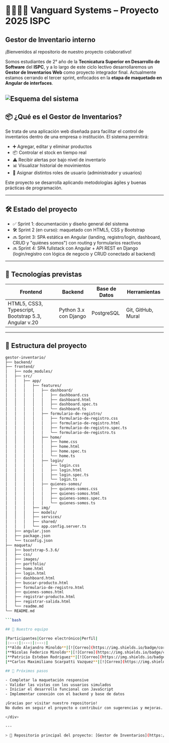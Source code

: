 # 👨‍💻👩‍💻 Vanguard Systems – Proyecto 2025 ISPC  
## Gestor de Inventario interno

¡Bienvenidos al repositorio de nuestro proyecto colaborativo!

Somos estudiantes de 2° año de la **Tecnicatura Superior en Desarrollo de Software** del **ISPC**, y a lo largo de este ciclo lectivo desarrollaremos un **Gestor de Inventarios Web** como proyecto integrador final. Actualmente estamos cerrando el tercer sprint, enfocados en la **etapa de maquetado en Angular de interfaces**.

![Esquema del sistema](https://media.licdn.com/dms/image/v2/D4E12AQFjgF1zpKkfNA/article-inline_image-shrink_1500_2232/article-inline_image-shrink_1500_2232/0/1702434135345?e=1750896000&v=beta&t=DC9Ec1eil4inftPHcNT3P-CXhWR1fEY_j20u2Tryn8o)
---

## 📦 ¿Qué es el Gestor de Inventarios?

Se trata de una aplicación web diseñada para facilitar el control de inventarios dentro de una empresa o institución. El sistema permitirá:

- ➕ Agregar, editar y eliminar productos  
- 📦 Controlar el stock en tiempo real  
- ⚠️ Recibir alertas por bajo nivel de inventario  
- 📊 Visualizar historial de movimientos  
- 👥 Asignar distintos roles de usuario (administrador y usuarios)

Este proyecto se desarrolla aplicando metodologías ágiles y buenas prácticas de programación.

---

## 🛠️ Estado del proyecto

- ✅ Sprint 1: documentación y diseño general del sistema  
- 🛠️ Sprint 2 (en curso): maquetado con HTML5, CSS y Bootstrap  
- 🔜 Sprint 3: SPA estática en Angular (landing, registro/login, dashboard, CRUD y "quiénes somos") con routing y formularios reactivos  
- 🔜 Sprint 4: SPA fullstack con Angular + API REST en Django (login/registro con lógica de negocio y CRUD conectado al backend)  

---

## 🧠 Tecnologías previstas

| Frontend | Backend | Base de Datos | Herramientas |
|----------|---------|---------------|--------------|
| HTML5, CSS3, Typescript, Bootstrap 5.3, Angular v.20 | Python 3.x con Django | PostgreSQL | Git, GitHub, Mural |

---

## 📁 Estructura del proyecto

```bash
gestor-inventario/
├── backend/
├── frontend/
│   ├── node_modules/
│   ├── src/
│   │   ├── app/
│   │   │   ├── features/
│   │   │   │   ├── dashboard/
│   │   │   │   │   ├── dashboard.css
│   │   │   │   │   ├── dashboard.html
│   │   │   │   │   ├── dashboard.spec.ts
│   │   │   │   │   └── dashboard.ts
│   │   │   │   ├── formulario-de-registro/
│   │   │   │   │   ├── formulario-de-registro.css
│   │   │   │   │   ├── formulario-de-registro.html
│   │   │   │   │   ├── formulario-de-registro.spec.ts
│   │   │   │   │   └── formulario-de-registro.ts
│   │   │   │   ├── home/
│   │   │   │   │   ├── home.css
│   │   │   │   │   ├── home.html
│   │   │   │   │   ├── home.spec.ts
│   │   │   │   │   └── home.ts
│   │   │   │   ├── login/
│   │   │   │   │   ├── login.css
│   │   │   │   │   ├── login.html
│   │   │   │   │   ├── login.spec.ts
│   │   │   │   │   └── login.ts
│   │   │   │   ├── quienes-somos/
│   │   │   │   │   ├── quienes-somos.css
│   │   │   │   │   ├── quienes-somos.html
│   │   │   │   │   ├── quienes-somos.spec.ts
│   │   │   │   │   └── quienes-somos.ts
│   │   │   ├── img/
│   │   │   ├── models/
│   │   │   ├── services/
│   │   │   ├── shared/
│   │   │   └── app.config.server.ts
│   ├── angular.json
│   ├── package.json
│   └── tsconfig.json
├── maqueta/
│   ├── bootstrap-5.3.6/
│   ├── css/
│   ├── images/
│   ├── portfolio/
│   ├── home.html
│   ├── login.html
│   ├── dashboard.html
│   ├── buscar-producto.html
│   ├── formulario-de-registro.html
│   ├── quienes-somos.html
│   ├── registrar-producto.html
│   ├── registrar-salida.html
│   └── readme.md
└── README.md

```bash

## 🤝 Nuestro equipo

|Participantes|Correo electrónico|Perfil|
|:---:|:---:|:---:|
|**Aldo Alejandro Minoldo**|[![Correo](https://img.shields.io/badge/correo-red?style=for-the-badge&logo=gmail&logoColor=white)](mailto:minoldoaldo@gmail.com)|[![GitHub](https://img.shields.io/badge/GitHub-black?style=for-the-badge&logo=github&logoColor=white)](https://github.com/AAMinoldo)|
|**Nicolas Federico Minoldo**|[![Correo](https://img.shields.io/badge/correo-red?style=for-the-badge&logo=gmail&logoColor=white)](mailto:minoldonico@gmail.com)| [![GitHub](https://img.shields.io/badge/GitHub-black?style=for-the-badge&logo=github&logoColor=white)](https://github.com/NicolasMinoldo)|
|**Patricio Esteban Rodriguez**|[![Correo](https://img.shields.io/badge/correo-red?style=for-the-badge&logo=gmail&logoColor=white)](Mailto:rpatricioesteban@gmail.com)| [![GitHub](https://img.shields.io/badge/GitHub-black?style=for-the-badge&logo=github&logoColor=white)](https://github.com/1PatoRod)|
|**Carlos Maximiliano Scarpatti Vazquez**|[![Correo](https://img.shields.io/badge/correo-red?style=for-the-badge&logo=gmail&logoColor=white)](mailto:maxi.scarpatti@gmail.com)| [![GitHub](https://img.shields.io/badge/GitHub-black?style=for-the-badge&logo=github&logoColor=white)](https://github.com/MaxiScarpatti)|

## 🚀 Próximos pasos

- Completar la maquetación responsive
- Validar las vistas con los usuarios simulados
- Iniciar el desarrollo funcional con JavaScript
- Implementar conexión con el backend y base de datos

¡Gracias por visitar nuestro repositorio!  
No dudes en seguir el proyecto o contribuir con sugerencias y mejoras. 🙌

</div>

---

> 📌 Repositorio principal del proyecto: [Gestor de Inventarios](https://github.com/Vanguard-Systems-Dos/gestor-inventario) 
